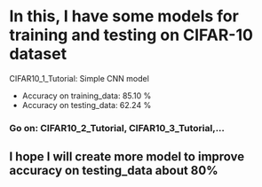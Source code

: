 # In this, I have some models for training and testing on CIFAR-10 dataset
CIFAR10_1_Tutorial: Simple CNN model
- Accuracy on training_data: 85.10 %
- Accuracy on testing_data: 62.24 %

### Go on: CIFAR10_2_Tutorial, CIFAR10_3_Tutorial,...

## I hope I will create more model to improve accuracy on testing_data about 80%
